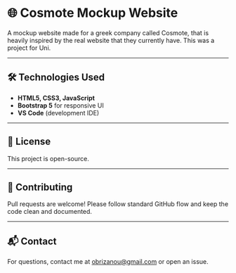 
# 🌐 Cosmote Mockup Website

A mockup website made for a greek company called Cosmote, that is heavily inspired by the real website that they currently have. This was a project for Uni.

---

## 🛠️ Technologies Used

- **HTML5, CSS3, JavaScript**
- **Bootstrap 5** for responsive UI
- **VS Code** (development IDE)

---

## 📄 License

This project is open-source.

---

## 🤝 Contributing

Pull requests are welcome! Please follow standard GitHub flow and keep the code clean and documented.

---

## 📬 Contact

For questions, contact me at [obrizanou@gmail.com](mailto:obrizanou@gmail.com) or open an issue.
